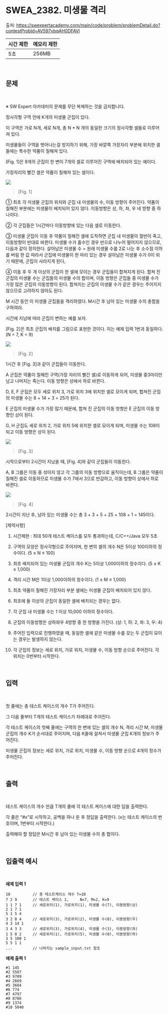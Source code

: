 # SWEA_2382. 미생물 격리


출처: https://swexpertacademy.com/main/code/problem/problemDetail.do?contestProbId=AV597vbqAH0DFAVl


|   시간 제한   |   메모리 제한 |
|   ---       |     ---    |
|   5초      |    256MB      |

<br>

## 문제

<br>

※ SW Expert 아카데미의 문제를 무단 복제하는 것을 금지합니다.


정사각형 구역 안에 K개의 미생물 군집이 있다.

이 구역은 가로 N개, 세로 N개, 총 N * N 개의 동일한 크기의 정사각형 셀들로 이루어져 있다.

미생물들이 구역을 벗어나는걸 방지하기 위해, 가장 바깥쪽 가장자리 부분에 위치한 셀들에는 특수한 약품이 칠해져 있다.

[Fig. 1]은 9개의 군집이 한 변이 7개의 셀로 이루어진 구역에 배치되어 있는 예이다.

가장자리의 빨간 셀은 약품이 칠해져 있는 셀이다.


<img src="./assets/img01.png">

> [Fig. 1]
 

   ① 최초 각 미생물 군집의 위치와 군집 내 미생물의 수, 이동 방향이 주어진다. 약품이 칠해진 부분에는 미생물이 배치되어 있지 않다. 이동방향은 상, 하, 좌, 우 네 방향 중 하나이다.

   ② 각 군집들은 1시간마다 이동방향에 있는 다음 셀로 이동한다.

   ③ 미생물 군집이 이동 후 약품이 칠해진 셀에 도착하면 군집 내 미생물의 절반이 죽고, 이동방향이 반대로 바뀐다. 
       미생물 수가 홀수인 경우 반으로 나누어 떨어지지 않으므로, 다음과 같이 정의한다.
       살아남은 미생물 수 = 원래 미생물 수를 2로 나눈 후 소수점 이하를 버림 한 값
       따라서 군집에 미생물이 한 마리 있는 경우 살아남은 미생물 수가 0이 되기 때문에, 군집이 사라지게 된다,

   ④ 이동 후 두 개 이상의 군집이 한 셀에 모이는 경우 군집들이 합쳐지게 된다. 
       합쳐 진 군집의 미생물 수는 군집들의 미생물 수의 합이며, 이동 방향은 군집들 중 미생물 수가 가장 많은 군집의 이동방향이 된다. 
       합쳐지는 군집의 미생물 수가 같은 경우는 주어지지 않으므로 고려하지 않아도 된다.
     

M 시간 동안 이 미생물 군집들을 격리하였다. M시간 후 남아 있는 미생물 수의 총합을 구하여라.

시간에 지남에 따라 군집이 변하는 예를 보자.

[Fig. 2]은 최초 군집의 배치를 그림으로 표현한 것이다. 이는 예제 입력 1번과 동일하다. (N = 7, K = 9)
 
<img src="./assets/img02.png">

> [Fig. 2]

1시간 후 [Fig. 3]과 같이 군집들이 이동한다.

A 군집은 약품이 칠해진 구역(가장 자리의 빨간 셀)로 이동하게 되어, 미생물 중3마리만 남고 나머지는 죽는다. 이동 방향은 상에서 하로 바뀐다.

D, E, F 군집은 모두 세로 위치 3, 가로 위치 3에 위치한 셀로 모이게 되며, 합쳐진 군집의 미생물 수는 8 + 14 + 3 = 25가 된다.

E 군집의 미생물 수가 가장 많기 때문에, 합쳐 진 군집의 이동 방향은 E 군집의 이동 방향인 상이 된다.

G, H 군집도 세로 위치 2, 가로 위치 5에 위치한 셀로 모이게 되며, 미생물 수는 108이 되고 이동 방향은 상이 된다.

<img src="./assets/img03.png">

> [Fig. 3]


시작으로부터 2시간이 지났을 때, [Fig. 4]와 같이 군집들이 이동한다.

A, B 그룹은 이동 중 섞이지 않고 각 그룹의 이동 방향으로 움직이는데, B 그룹은 약품이 칠해진 셀로 이동하므로 미생물 수가 7에서 3으로 반감하고, 이동 방향이 상에서 하로 바뀐다.
 

<img src="./assets/img04.png">

> [Fig. 4]


2시간이 지난 후, 남아 있는 미생물 수는 총 3 + 3 + 5 + 25 + 108 + 1 = 145이다.


[제약사항]

1. 시간제한 : 최대 50개 테스트 케이스를 모두 통과하는데, C/C++/Java 모두 5초

2. 구역의 모양은 정사각형으로 주어지며, 한 변의 셀의 개수 N은 5이상 100이하의 정수이다. (5 ≤ N ≤ 100)

3. 최초 배치되어 있는 미생물 군집의 개수 K는 5이상 1,000이하의 정수이다. (5 ≤ K ≤ 1,000)

4. 격리 시간 M은 1이상 1,000이하의 정수이다. (1 ≤ M ≤ 1,000)

5. 최초 약품이 칠해진 가장자리 부분 셀에는 미생물 군집이 배치되어 있지 않다.

6. 최초에 둘 이상의 군집이 동일한 셀에 배치되는 경우는 없다.

7. 각 군집 내 미생물 수는 1 이상 10,000 이하의 정수이다.

8. 군집의 이동방향은 상하좌우 4방향 중 한 방향을 가진다. (상: 1, 하: 2, 좌: 3, 우: 4)

9. 주어진 입력으로 진행하였을 때, 동일한 셀에 같은 미생물 수를 갖는 두 군집이 모이는 경우는 발생하지 않는다.

10.  각 군집의 정보는 세로 위치, 가로 위치, 미생물 수, 이동 방향 순으로 주어진다. 각 위치는 0번부터 시작한다.




<br>

## 입력

<br>

첫 줄에는 총 테스트 케이스의 개수 T가 주어진다.

그 다음 줄부터 T개의 테스트 케이스가 차례대로 주어진다.

각 테스트 케이스의 첫째 줄에는 구역의 한 변에 있는 셀의 개수 N, 격리 시간 M, 미생물 군집의 개수 K가 순서대로 주어지며, 다음 K줄에 걸쳐서 미생물 군집 K개의 정보가 주어진다.

미생물 군집의 정보는 세로 위치, 가로 위치, 미생물 수, 이동 방향 순으로 4개의 정수가 주어진다.

<br>

## 출력

<br>

테스트 케이스의 개수 만큼 T개의 줄에 각 테스트 케이스에 대한 답을 출력한다.

각 줄은 “#x”로 시작하고, 공백을 하나 둔 후 정답을 출력한다. (x는 테스트 케이스의 번호이며, 1번부터 시작한다.)

출력해야 할 정답은 M시간 후 남아 있는 미생물 수의 총 합이다.

<br>

## 입출력 예시

<br>


**예제 입력 1**

```
10          // 총 테스트케이스 개수 T=10 
7 2 9       // 테스트 케이스 1,     N=7, M=2, K=9
1 1 7 1     // 세로위치(1), 가로위치(1), 미생물 수(7), 이동방향(상)
2 1 7 1     
5 1 5 4
3 2 8 4     // 세로위치(3), 가로위치(2), 미생물 수(8), 이동방향(우)
4 3 14 1
3 4 3 3     // 세로위치(3), 가로위치(4), 미생물 수(3), 이동방향(좌)
1 5 8 2     // 세로위치(1), 가로위치(5), 미생물 수(8), 이동방향(하)
3 5 100 1
5 5 1 1
...	        // 나머지는 sample_input.txt 참조
```

**예제 출력 1**

```
#1 145
#2 5507
#3 9709
#4 2669
#5 3684
#6 774
#7 4797
#8 8786
#9 1374
#10 5040
```